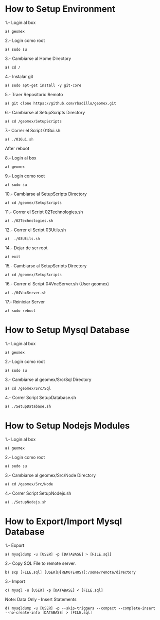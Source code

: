 How to Setup Environment
======

1.- Login al box

	a) geomex

2.- Login como root

	a) sudo su

3.- Cambiarse al Home Directory

	a) cd /

4.- Instalar git

	a) sudo apt-get install -y git-core

5.- Traer Repositorio Remoto

	a) git clone https://github.com/rbadillo/geomex.git

6.- Cambiarse al SetupScripts Directory

	a) cd /geomex/SetupScripts

7.- Correr el Script 01Gui.sh

	a) ./01Gui.sh


After reboot


8.- Login al box

	a) geomex

9.- Login como root

	a) sudo su

10.- Cambiarse al SetupScripts Directory

	a) cd /geomex/SetupScripts

11.- Correr el Script 02Technologies.sh

	a) ./02Technologies.sh

12.- Correr el Script 03Utils.sh

	a)  ./03Utils.sh

14.- Dejar de ser root

	a) exit

15.- Cambiarse al SetupScripts Directory

	a) cd /geomex/SetupScripts

16.- Correr el Script 04VncServer.sh (User geomex)

	a) ./04VncServer.sh

17.- Reiniciar Server

	a) sudo reboot


How to Setup Mysql Database
======

1.- Login al box

	a) geomex

2.- Login como root

	a) sudo su

3.- Cambiarse al geomex/Src/Sql Directory

	a) cd /geomex/Src/Sql

4.- Correr Script SetupDatabase.sh

	a) ./SetupDatabase.sh
	
	
How to Setup Nodejs Modules
======

1.- Login al box

	a) geomex

2.- Login como root

	a) sudo su

3.- Cambiarse al geomex/Src/Node Directory

	a) cd /geomex/Src/Node

4.- Correr Script SetupNodejs.sh

	a) ./SetupNodejs.sh
	
	
How to Export/Import Mysql Database
======

1.- Export

	a) mysqldump -u [USER] -p [DATABASE] > [FILE.sql]
	
2.- Copy SQL File to remote server.

	b) scp [FILE.sql] [USER]@[REMOTEHOST]:/some/remote/directory

3.- Import

	c) mysql -u [USER] -p [DATABASE] < [FILE.sql]
	
Note: Data Only - Insert Statements

	d) mysqldump -u [USER] -p --skip-triggers --compact --complete-insert --no-create-info [DATABASE] > [FILE.sql]
